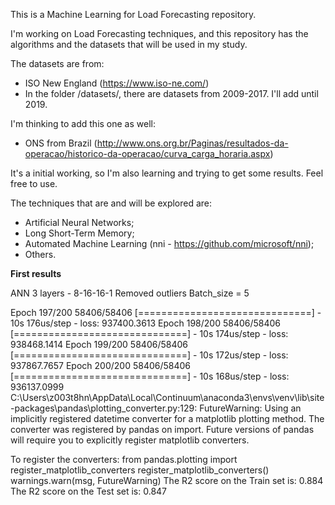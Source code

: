 This is a Machine Learning for Load Forecasting repository.

I'm working on Load Forecasting techniques, and this repository has the algorithms and the datasets that will be used in my study.

The datasets are from:
- ISO New England (https://www.iso-ne.com/)
- In the folder /datasets/, there are datasets from 2009-2017. I'll add until 2019.

I'm thinking to add this one as well:
- ONS from Brazil (http://www.ons.org.br/Paginas/resultados-da-operacao/historico-da-operacao/curva_carga_horaria.aspx)

It's a initial working, so I'm also learning and trying to get some results. Feel free to use.

The techniques that are and will be explored are:
- Artificial Neural Networks;
- Long Short-Term Memory;
- Automated Machine Learning (nni - https://github.com/microsoft/nni);
- Others.


**First results**

ANN
3 layers - 8-16-16-1
Removed outliers
Batch_size = 5

Epoch 197/200
58406/58406 [==============================] - 10s 176us/step - loss: 937400.3613
Epoch 198/200
58406/58406 [==============================] - 10s 174us/step - loss: 938468.1414
Epoch 199/200
58406/58406 [==============================] - 10s 172us/step - loss: 937867.7657
Epoch 200/200
58406/58406 [==============================] - 10s 168us/step - loss: 936137.0999
C:\Users\z003t8hn\AppData\Local\Continuum\anaconda3\envs\venv\lib\site-packages\pandas\plotting\_converter.py:129: FutureWarning: Using an implicitly registered datetime converter for a matplotlib plotting method. The converter was registered by pandas on import. Future versions of pandas will require you to explicitly register matplotlib converters.

To register the converters:
from pandas.plotting import register_matplotlib_converters
register_matplotlib_converters()
  warnings.warn(msg, FutureWarning)
The R2 score on the Train set is:       0.884
The R2 score on the Test set is:        0.847
